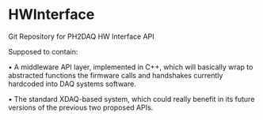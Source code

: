 HWInterface
===========
Git Repository for PH2DAQ HW Interface API

Supposed to contain:

• A middleware API layer, implemented in C++, which will basically wrap to abstracted functions the firmware calls and handshakes currently hardcoded into DAQ systems software.

• The standard XDAQ-based system, which could really benefit in its future versions of the previous two proposed APIs.

